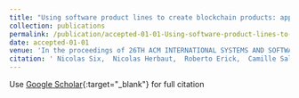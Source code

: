 ```yaml
---
title: "Using software product lines to create blockchain products: application to supply chain traceability"
collection: publications
permalink: /publication/accepted-01-01-Using-software-product-lines-to-create-blockchain-products-application-to-supply-chain-traceability
date: accepted-01-01
venue: 'In the proceedings of 26TH ACM INTERNATIONAL SYSTEMS AND SOFTWARE PRODUCT LINE CONFERENCE (SPLC 2022)'
citation: ' Nicolas Six,  Nicolas Herbaut,  Roberto Erick,  Camille Salinesi, &quot;Using software product lines to create blockchain products: application to supply chain traceability.&quot; In the proceedings of 26TH ACM INTERNATIONAL SYSTEMS AND SOFTWARE PRODUCT LINE CONFERENCE (SPLC 2022), accepted.'
---
```

Use [Google Scholar](https://scholar.google.com/scholar?q=Using+software+product+lines+to+create+blockchain+products:+application+to+supply+chain+traceability){:target="_blank"} for full citation